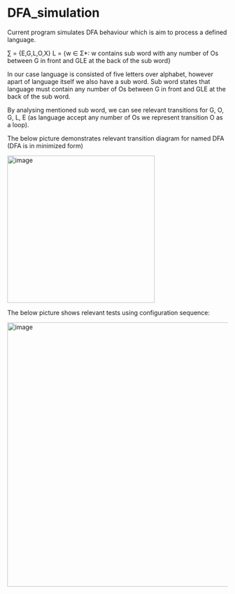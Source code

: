 # DFA_simulation

Current program simulates DFA behaviour which is aim to process a defined language.

∑ = {E,G,L,O,X}
L = {w ∈ Σ*: w contains sub word with any number of Os between G in front and GLE at the back of the sub word}

In our case language is consisted of five letters over alphabet, however
apart of language itself we also have a sub word. Sub word states that language must
contain any number of Os between G in front and GLE at the back of the sub word.

By analysing mentioned sub word, we can see relevant transitions for G, O, G, L, E
(as language accept any number of Os we represent transition O as a loop).

The below picture demonstrates relevant transition diagram for named DFA (DFA is in minimized form)

<img width="337" alt="image" src="https://user-images.githubusercontent.com/93957570/171964961-5ebdaf98-49ad-4e19-a6ce-0a000fa9bb71.png">

The below picture shows relevant tests using configuration sequence:

<img width="605" alt="image" src="https://user-images.githubusercontent.com/93957570/171965040-635b1ca2-2403-465e-ba7a-706a9ccfa862.png">



